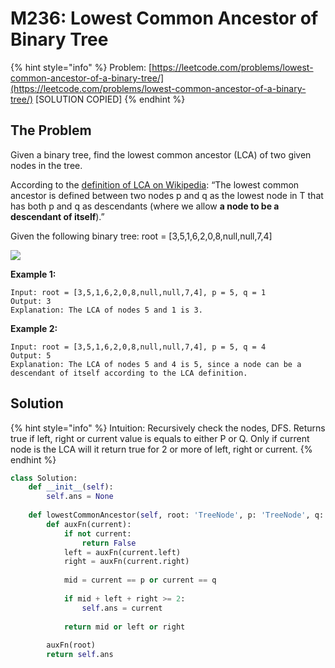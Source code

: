 # M236: Lowest Common Ancestor of Binary Tree

{% hint style="info" %}
Problem: [https://leetcode.com/problems/lowest-common-ancestor-of-a-binary-tree/](https://leetcode.com/problems/lowest-common-ancestor-of-a-binary-tree/) \[SOLUTION COPIED\]
{% endhint %}

## The Problem

Given a binary tree, find the lowest common ancestor \(LCA\) of two given nodes in the tree.

According to the [definition of LCA on Wikipedia](https://en.wikipedia.org/wiki/Lowest_common_ancestor): “The lowest common ancestor is defined between two nodes p and q as the lowest node in T that has both p and q as descendants \(where we allow **a node to be a descendant of itself**\).”

Given the following binary tree:  root = \[3,5,1,6,2,0,8,null,null,7,4\]

![](https://assets.leetcode.com/uploads/2018/12/14/binarytree.png)

**Example 1:**

```text
Input: root = [3,5,1,6,2,0,8,null,null,7,4], p = 5, q = 1
Output: 3
Explanation: The LCA of nodes 5 and 1 is 3.
```

**Example 2:**

```text
Input: root = [3,5,1,6,2,0,8,null,null,7,4], p = 5, q = 4
Output: 5
Explanation: The LCA of nodes 5 and 4 is 5, since a node can be a descendant of itself according to the LCA definition.
```

## Solution

{% hint style="info" %}
Intuition: Recursively check the nodes, DFS. Returns true if left, right or current value is equals to either P or Q. Only if current node is the LCA will it return true for  2 or more of left, right or current.
{% endhint %}

```python
class Solution:
    def __init__(self):
        self.ans = None
        
    def lowestCommonAncestor(self, root: 'TreeNode', p: 'TreeNode', q: 'TreeNode') -> 'TreeNode':
        def auxFn(current):
            if not current:
                return False
            left = auxFn(current.left)
            right = auxFn(current.right)
            
            mid = current == p or current == q
            
            if mid + left + right >= 2:
                self.ans = current
            
            return mid or left or right
        
        auxFn(root)
        return self.ans
```

